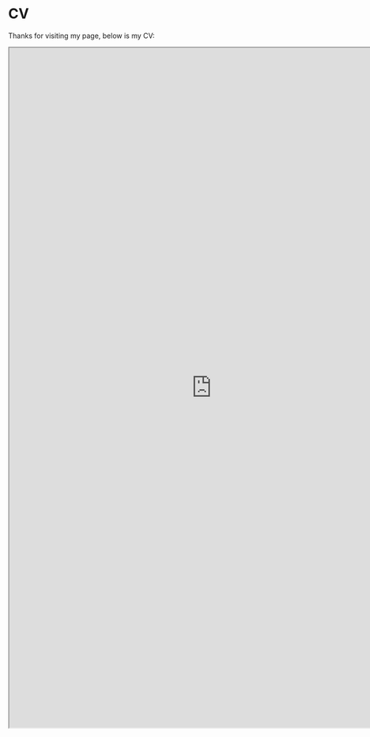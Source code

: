 # CV

Thanks for visiting my page, below is my CV:

<iframe height=1376 width=817 src="https://docs.google.com/document/d/e/2PACX-1vQgrbwXXUmcug-hVj2rOMd8DeZ04kzFQBQD2DP0mC3U13eDciRvI7OXgO3auUbLVHJEbRCyf51GG49V/pub?embedded=true"></iframe>
